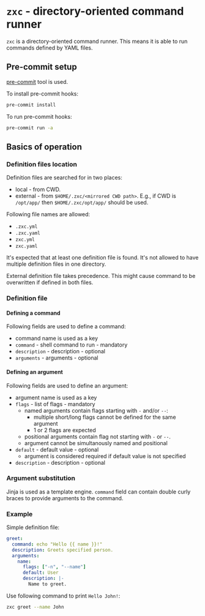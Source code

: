 # `zxc` - directory-oriented command runner

`zxc` is a directory-oriented command runner.
This means it is able to run commands defined by YAML files.

## Pre-commit setup

[pre-commit](https://pre-commit.com/) tool is used.

To install pre-commit hooks:

```bash
pre-commit install
```

To run pre-commit hooks:

```bash
pre-commit run -a
```

## Basics of operation

### Definition files location

Definition files are searched for in two places:

- local - from CWD.
- external - from `$HOME/.zxc/<mirrored CWD path>`.
E.g., if CWD is `/opt/app/` then `$HOME/.zxc/opt/app/` should be used.

Following file names are allowed:

- `.zxc.yml`
- `.zxc.yaml`
- `zxc.yml`
- `zxc.yaml`

It's expected that at least one definition file is found.
It's not allowed to have multiple definition files in one directory.

External definition file takes precedence.
This might cause command to be overwritten if defined in both files.

### Definition file

#### Defining a command

Following fields are used to define a command:

- command name is used as a key
- `command` - shell command to run - mandatory
- `description` - description - optional
- `arguments` - arguments - optional

#### Defining an argument

Following fields are used to define an argument:

- argument name is used as a key
- `flags` - list of flags - mandatory
  - named arguments contain flags starting with `-` and/or `--`:
    - multiple short/long flags cannot be defined for the same argument
    - 1 or 2 flags are expected
  - positional arguments contain flag not starting with `-` or `--`.
  - argument cannot be simultanously named and positional
- `default` - default value - optional
  - argument is considered required if default value is not specified
- `description` - description - optional

### Argument substitution

Jinja is used as a template engine.
`command` field can contain double curly braces to provide arguments to the command.

### Example

Simple definition file:

```yaml
greet:
  command: echo "Hello {{ name }}!"
  description: Greets specified person.
  arguments:
    name:
      flags: ["-n", "--name"]
      default: User
      description: |-
        Name to greet.
```

Use following command to print `Hello John!`:

```bash
zxc greet --name John
```
